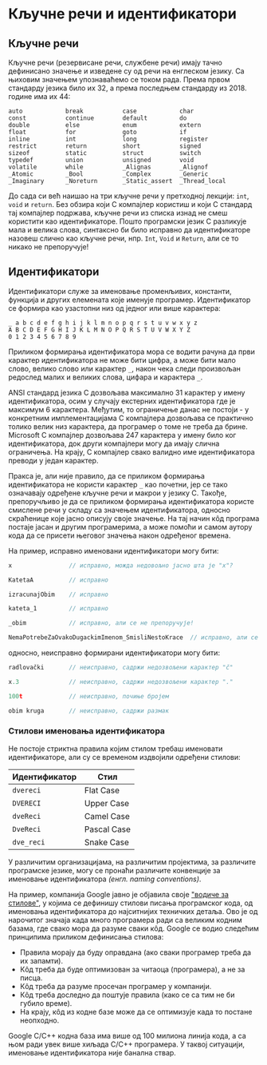 # Кључне речи и идентификатори

## Кључне речи

Кључне речи (резервисане речи, службене речи) имају тачно дефинисано значење и
изведене су од речи на енглеском језику. Са њиховим значењем упознаваћемо се
током рада. Према првом стандарду језика било их 32, а према последњем
стандарду из 2018. године има их 44:

```text
auto            break           case            char
const           continue        default         do
double          else            enum            extern
float           for             goto            if
inline          int             long            register
restrict        return          short           signed
sizeof          static          struct          switch
typedef         union           unsigned        void
volatile        while           _Alignas        _Alignof
_Atomic         _Bool           _Complex        _Generic
_Imaginary      _Noreturn       _Static_assert  _Thread_local
```

До сада си већ наишао на три кључне речи у претходној лекцији: `int`, `void` и
`return`. Без обзира који C компајлер користиш и који C стандард тај компајлер
подржава, кључне речи из списка изнад не смеш користити као идентификаторе.
Пошто програмски језик C разликује мала и велика слова, синтаксно би било
исправно да идентификаторе назовеш слично као кључне речи, нпр. `Int`, `Void` и
`Return`, али се то никако не препоручује!

## Идентификатори

Идентификатори служе за именовање променљивих, константи, функција и других
елемената које именује програмер. Идентификатор се формира као узастопни низ од
једног или више карактера:

```text
_ a b c d e f g h i j k l m n o p q r s t u v w x y z
A B C D E F G H I J K L M N O P Q R S T U V W X Y Z
0 1 2 3 4 5 6 7 8 9
```

Приликом формирања идентификатора мора се водити рачуна да први карактер
идентификатора не може бити цифра, а може бити мало слово, велико слово или
карактер `_`, након чека следи произвољан редослед малих и великих слова,
цифара и карактера `_`.

ANSI стандард језика C дозвољава максимално 31 карактер у имену идентификатора,
осим у случају екстерних идентификатора где је максимум 6 карактера. Међутим,
то ограничење данас не постоји - у конкретним имплементацијама C компајлера
дозвољава се практично толико велик низ карактера, да програмер о томе не треба
да брине. Microsoft C компајлер дозвољава 247 карактера у имену било ког
идентификатора, док други компајлери могу да имају слична ограничења. На крају,
C компајлер свако валидно име идентификатора преводи у један карактер.

Пракса је, али није правило, да се приликом формирања идентификатора не користи
карактер `_` као почетни, јер се тако означавају одређене кључне речи и макрои
у језику C. Такође, препоручљиво је да се приликом формирања идентификатора
користе смислене речи у складу са значењем идентификатора, односно скраћенице
које јасно описују своје значење. На тај начин кôд програма постаје јасан и
другим програмерима, а може помоћи и самом аутору кода да се присети његовог
значења након одређеног времена.

На пример, исправно именовани идентификатори могу бити:

```c
x                // исправно, можда недовољно јасно шта је "x"?

KatetaA          // исправно

izracunajObim    // исправно

kateta_1         // исправно

_obim            // исправно, али се не препоручује!

NemaPotrebeZaOvakoDugackimImenom_SmisliNestoKrace  // исправно, али се не препоручује!
```

односно, неисправно формирани идентификатори могу бити:

```c
radlovački       // неисправно, садржи недозвољени карактер "č"

x.3              // неисправно, садржи недозвољени карактер "."

100t             // неисправно, почиње бројем

obim kruga       // неисправно, садржи размак
```

### Стилови именовања идентификатора

Не постоје стриктна правила којим стилом требаш именовати идентификаторе, али
су се временом издвојили одређени стилови:

| Идентификатор | Стил        |
|---------------|-------------|
| `dvereci`     | Flat Case   |
| `DVERECI`     | Upper Case  |
| `dveReci`     | Camel Case  |
| `DveReci`     | Pascal Case |
| `dve_reci`    | Snake Case  |

У различитим организацијама, на различитим пројектима, за различите програмске
језике, могу се пронаћи различите конвенције за именовање идентификатора
*(енгл. naming conventions)*.

На пример, компанија Google јавно је објавила своје
["водиче за стилове"](https://google.github.io/styleguide/), у којима се
дефинишу стилови писања програмског кода, од именовања идентификатора до
најситнијих техничких детаља. Ово је од нарочитог значаја када много програмера
ради са великим кодним базама, где свако мора да разуме сваки кôд. Google се
водио следећим принципима приликом дефинисања стилова:

- Правила морају да буду оправдана (ако сваки програмер треба да их запамти).
- Кôд треба да буде оптимизован за читаоца (програмера), а не за писца.
- Кôд треба да разуме просечан програмер у компанији.
- Кôд треба доследно да поштује правила (како се са тим не би губило време).
- На крају, кôд из кодне базе може да се оптимизује када то постане неопходно.

Google C/C++ коднa базa има више од 100 милиона линија кода, а са њом ради увек
више хиљада C/C++ програмера. У таквој ситуацији, именовање идентификатора није
банална ствар.
